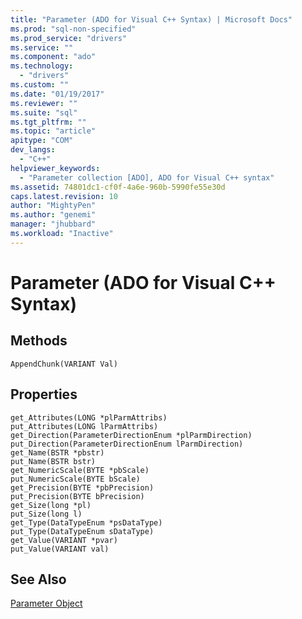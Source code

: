 ```yaml
---
title: "Parameter (ADO for Visual C++ Syntax) | Microsoft Docs"
ms.prod: "sql-non-specified"
ms.prod_service: "drivers"
ms.service: ""
ms.component: "ado"
ms.technology:
  - "drivers"
ms.custom: ""
ms.date: "01/19/2017"
ms.reviewer: ""
ms.suite: "sql"
ms.tgt_pltfrm: ""
ms.topic: "article"
apitype: "COM"
dev_langs: 
  - "C++"
helpviewer_keywords: 
  - "Parameter collection [ADO], ADO for Visual C++ syntax"
ms.assetid: 74801dc1-cf0f-4a6e-960b-5990fe55e30d
caps.latest.revision: 10
author: "MightyPen"
ms.author: "genemi"
manager: "jhubbard"
ms.workload: "Inactive"
---
```

# Parameter (ADO for Visual C++ Syntax)
## Methods  
  
```  
AppendChunk(VARIANT Val)  
```  
  
## Properties  
  
```  
get_Attributes(LONG *plParmAttribs)  
put_Attributes(LONG lParmAttribs)  
get_Direction(ParameterDirectionEnum *plParmDirection)  
put_Direction(ParameterDirectionEnum lParmDirection)  
get_Name(BSTR *pbstr)  
put_Name(BSTR bstr)  
get_NumericScale(BYTE *pbScale)  
put_NumericScale(BYTE bScale)  
get_Precision(BYTE *pbPrecision)  
put_Precision(BYTE bPrecision)  
get_Size(long *pl)  
put_Size(long l)  
get_Type(DataTypeEnum *psDataType)  
put_Type(DataTypeEnum sDataType)  
get_Value(VARIANT *pvar)  
put_Value(VARIANT val)  
```  
  
## See Also  
 [Parameter Object](../../../ado/reference/ado-api/parameter-object.md)
